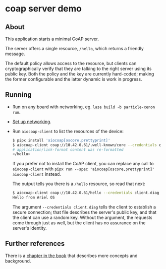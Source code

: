 # coap server demo

## About

This application starts a minimal CoAP server.

The server offers a single resource, `/hello`, which returns a friendly message.

The default policy allows access to the resource,
but clients can cryptographically verify that they are talking to the right server using its public key.
Both the policy and the key are currently hard-coded;
making the former configurable and the latter dynamic is work in progress.

## Running

* Run on any board with networking, eg. `laze build -b particle-xenon run`.
* [Set up networking](../README.md).
* Run `aiocoap-client`
  to list the resources of the device:

  ```sh
  $ pipx install 'aiocoap[oscore,prettyprint]'
  $ aiocoap-client coap://10.42.0.61/.well-known/core --credentials client.diag
  # application/link-format content was re-formatted
  </hello>
  ```

  If you prefer not to install the CoAP client, you can
  replace any call to `aiocoap-client` with `pipx run --spec 'aiocoap[oscore,prettyprint]' aiocoap-client` instead.

  The output tells you there is a `/hello` resource, so read that next:

  ```sh
  $ aiocoap-client coap://10.42.0.61/hello --credentials client.diag
  Hello from Ariel OS
  ```

  The argument `--credentials client.diag` tells the client to establish a secure connection;
  that file describes the server's public key, and that the client can use a random key.
  Without the argument, the requests come through just as well,
  but the client has no assurance on the server's identity.

## Further references

There is a [chapter in the book](https://ariel-os.github.io/ariel-os/dev/docs/book/tooling/coap.html)
that describes more concepts and background.
